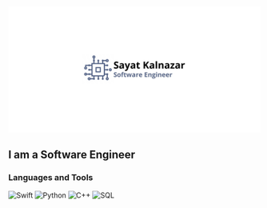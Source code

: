 [![Header](https://github.com/Kalnazar/kalnazar/blob/main/assets/header.jpg)](https://t.me/kalnazarr)

## I am a Software Engineer

### Languages and Tools
![Swift](https://img.shields.io/badge/-Swift-566689?style=for-the-badge&logo=swift)
![Python](https://img.shields.io/badge/-Python-566689?style=for-the-badge&logo=python&logoColor-000)
![C++](https://img.shields.io/badge/-C++-566689?style=for-the-badge&logo=C%2b%2b&logoColor-000)
![SQL](https://img.shields.io/badge/-SQL-566689?style=for-the-badge&logo=mysql&logoColor-000)
